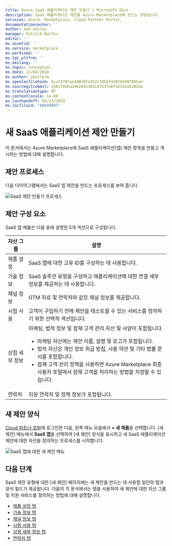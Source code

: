 ```yaml
---
title: Azure SaaS 애플리케이션 제안 만들기 | Microsoft Docs
description: SaaS 애플리케이션 제안을 Azure Marketplace에 만드는 방법입니다.
services: Azure, Marketplace, Cloud Partner Portal,
documentationcenter: ''
author: dan-wesley
manager: Patrick.Butler
editor: ''
ms.assetid: ''
ms.service: marketplace
ms.workload: ''
ms.tgt_pltfrm: ''
ms.devlang: ''
ms.topic: conceptual
ms.date: 12/04/2018
ms.author: pbutlerm
ms.openlocfilehash: bcaf470fae34056fe932cf8b5fd3076899f895ae
ms.sourcegitcommit: 3102f886aa962842303c8753fe8fa5324a52834a
ms.translationtype: MT
ms.contentlocale: ko-KR
ms.lasthandoff: 04/23/2019
ms.locfileid: "60594897"
---
```

# <a name="create-a-new-saas-application-offer"></a>새 SaaS 애플리케이션 제안 만들기

이 문서에서는 Azure Marketplace에 SaaS 애플리케이션(앱) 제안 항목을 만들고 게시하는 방법에 대해 설명합니다.

## <a name="offer-process"></a>제안 프로세스

다음 다이어그램에서는 SaaS 앱 제안을 만드는 프로세스를 보여 줍니다.

![SaaS 제안 만들기 프로세스](./media/saas-offer-process-overview.png)

## <a name="offer-components"></a>제안 구성 요소

SaaS 앱 제품은 다음 표에 설명된 5개 섹션으로 구성됩니다.

|  **자산 그룹**   |  **설명**  |
|  ---------------   |  ---------------  |
|    제품 설정  |  SaaS 앱에 대한 고유 ID를 구성하는 데 사용합니다.                 |
|  기술 정보    |  SaaS 솔루션 유형을 구성하고 애플리케이션에 대한 연결 세부 정보를 제공하는 데 사용합니다.                |
|  채널 정보      |   GTM 자료 및 연락처와 같은 채널 정보를 제공합니다.                |
|  시험 사용        |   고객이 구입하기 전에 제안을 테스트할 수 있는 서비스를 정의하기 위한 선택적 섹션입니다.                |
|  상점 세부 정보       | 마케팅, 법적 정보 및 잠재 고객 관리 자산 및 사양이 포함됩니다.  <ul><li> 마케팅 자산에는 제안 이름, 설명 및 로고가 포함됩니다.</li> <li> 법적 자산은 개인 정보 취급 방침, 사용 약관 및 기타 법률 문서를 포함합니다.</li>  <li> 잠재 고객 관리 정책을 사용하면 Azure Marketplace 최종 사용자 포털에서 잠재 고객을 처리하는 방법을 지정할 수 있습니다.</li> </ul> |
| 연락처            | 지원 연락처 및 정책 정보가 포함됩니다. |

## <a name="new-offer-form"></a>새 제안 양식

[Cloud 파트너 포털](https://cloudpartner.azure.com/)에 로그인한 다음, 왼쪽 메뉴 모음에서 **+ 새 제품**을 선택합니다. [새 제안] 메뉴에서 **SaaS 앱**을 선택하여 [새 제안] 양식을 표시하고 새 SaaS 애플리케이션 제안에 대한 자산을 정의하는 프로세스를 시작합니다.

![SaaS 앱에 대한 새 제안 메뉴](./media/azure-new-saas-offer.png)

## <a name="next-steps"></a>다음 단계

SaaS 제안 유형에 대한 [새 제안] 페이지에는 새 제안을 만드는 데 사용할 일단의 탭과 양식 필드가 제공됩니다. 다음의 각 문서에서는 탭을 사용하여 새 제안에 대한 자산 그룹 및 지원 서비스를 정의하는 방법에 대해 설명합니다.

- [제품 설정 탭](./cpp-offer-settings-tab.md)
- [기술 정보 탭](./cpp-technical-info-tab.md)
- [채널 정보 탭](./cpp-channel-info-tab.md)
- [시험 사용 탭](./cpp-testdrive-tab.md)
- [상점 세부 정보 탭](./cpp-storefront-tab.md)
- [연락처 탭](./cpp-contacts-tab.md)
